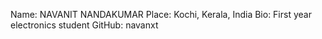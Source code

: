 Name: NAVANIT NANDAKUMAR
Place: Kochi, Kerala, India
Bio: First year electronics student
GitHub: navanxt
